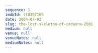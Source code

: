 ```yaml
---
sequence: 1
imdbId: tt0307109
date: 2004-07-02
slug: the-lost-skeleton-of-cadavra-2001
medium: null
venue: null
venueNotes: null
mediumNotes: null
---
```


